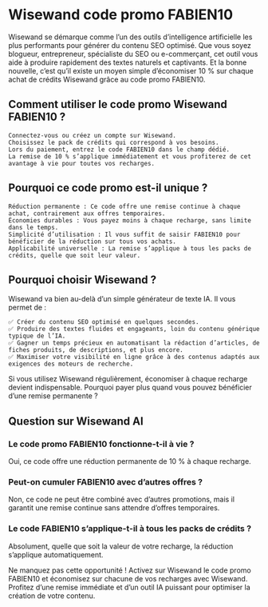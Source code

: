 # Wisewand code promo FABIEN10

Wisewand se démarque comme l’un des outils d’intelligence artificielle les plus performants pour générer du contenu SEO optimisé. Que vous soyez blogueur, entrepreneur, spécialiste du SEO ou e-commerçant, cet outil vous aide à produire rapidement des textes naturels et captivants. Et la bonne nouvelle, c’est qu’il existe un moyen simple d’économiser 10 % sur chaque achat de crédits Wisewand grâce au code promo FABIEN10.
## Comment utiliser le code promo Wisewand FABIEN10 ?

    Connectez-vous ou créez un compte sur Wisewand.
    Choisissez le pack de crédits qui correspond à vos besoins.
    Lors du paiement, entrez le code FABIEN10 dans le champ dédié.
    La remise de 10 % s’applique immédiatement et vous profiterez de cet avantage à vie pour toutes vos recharges.

## Pourquoi ce code promo est-il unique ?

    Réduction permanente : Ce code offre une remise continue à chaque achat, contrairement aux offres temporaires.
    Économies durables : Vous payez moins à chaque recharge, sans limite dans le temps.
    Simplicité d’utilisation : Il vous suffit de saisir FABIEN10 pour bénéficier de la réduction sur tous vos achats.
    Applicabilité universelle : La remise s’applique à tous les packs de crédits, quelle que soit leur valeur.

## Pourquoi choisir Wisewand ?

Wisewand va bien au-delà d’un simple générateur de texte IA. Il vous permet de :

    ✅ Créer du contenu SEO optimisé en quelques secondes.
    ✅ Produire des textes fluides et engageants, loin du contenu générique typique de l’IA.
    ✅ Gagner un temps précieux en automatisant la rédaction d’articles, de fiches produits, de descriptions, et plus encore.
    ✅ Maximiser votre visibilité en ligne grâce à des contenus adaptés aux exigences des moteurs de recherche.

Si vous utilisez Wisewand régulièrement, économiser à chaque recharge devient indispensable. Pourquoi payer plus quand vous pouvez bénéficier d’une remise permanente ?

## Question sur Wisewand AI

### Le code promo FABIEN10 fonctionne-t-il à vie ?

Oui, ce code offre une réduction permanente de 10 % à chaque recharge.

### Peut-on cumuler FABIEN10 avec d’autres offres ?

Non, ce code ne peut être combiné avec d’autres promotions, mais il garantit une remise continue sans attendre d’offres temporaires.

### Le code FABIEN10 s’applique-t-il à tous les packs de crédits ?

Absolument, quelle que soit la valeur de votre recharge, la réduction s’applique automatiquement.

Ne manquez pas cette opportunité ! Activez sur Wisewand le code promo FABIEN10 et économisez sur chacune de vos recharges avec Wisewand. Profitez d’une remise immédiate et d’un outil IA puissant pour optimiser la création de votre contenu.
